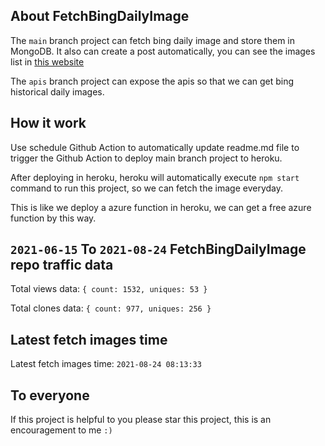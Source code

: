 ## About FetchBingDailyImage

The `main` branch project can fetch bing daily image and store them in MongoDB.
It also can create a post automatically, you can see the images list in [this website](https://oursalbum.netlify.app)

The `apis` branch project can expose the apis so that we can get bing historical daily images.

## How it work

Use schedule Github Action to automatically update readme.md file to trigger the Github Action to deploy main branch project to heroku.

After deploying in heroku, heroku will automatically execute `npm start` command to run this project, so we can fetch the image everyday.

This is like we deploy a azure function in heroku, we can get a free azure function by this way.

## `2021-06-15` To `2021-08-24` FetchBingDailyImage repo traffic data

Total views data: `{ count: 1532, uniques: 53 }`

Total clones data: `{ count: 977, uniques: 256 }`

## Latest fetch images time

Latest fetch images time: `2021-08-24 08:13:33`

## To everyone

If this project is helpful to you please star this project, this is an encouragement to me `:)`



